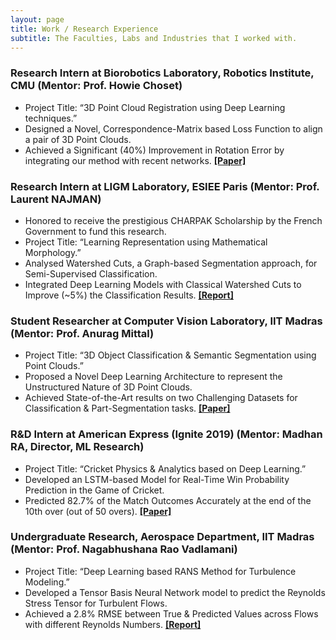 ```yaml
---
layout: page
title: Work / Research Experience
subtitle: The Faculties, Labs and Industries that I worked with.
---
```


### Research Intern at Biorobotics Laboratory, Robotics Institute, CMU (Mentor: Prof. Howie Choset)
- Project Title: “3D Point Cloud Registration using Deep Learning techniques.”
- Designed a Novel, Correspondence-Matrix based Loss Function to align a pair of 3D Point Clouds.
- Achieved a Significant (40%) Improvement in Rotation Error by integrating our method with recent networks.
[**[Paper]**](http://biorobotics.ri.cmu.edu/papers/paperUploads/812800a603.pdf)

### Research Intern at LIGM Laboratory, ESIEE Paris (Mentor: Prof. Laurent NAJMAN)
- Honored to receive the prestigious CHARPAK Scholarship by the French Government to fund this research.  
- Project Title: “Learning Representation using Mathematical Morphology.” 
- Analysed Watershed Cuts, a Graph-based Segmentation approach, for Semi-Supervised Classification.
- Integrated Deep Learning Models with Classical Watershed Cuts to Improve (~5%) the Classification Results.
[**[Report]**](https://ruc98.github.io/papers/Morphology_Internship_Report.pdf)

### Student Researcher at Computer Vision Laboratory, IIT Madras (Mentor: Prof. Anurag Mittal)
- Project Title: “3D Object Classification & Semantic Segmentation using Point Clouds.” 
- Proposed a Novel Deep Learning Architecture to represent the Unstructured Nature of 3D Point Clouds. 
- Achieved State-of-the-Art results on two Challenging Datasets for Classification & Part-Segmentation tasks.
[**[Paper]**](https://arxiv.org/abs/2011.00923)


### R&D Intern at American Express (Ignite 2019) (Mentor: Madhan RA, Director, ML Research)
- Project Title: “Cricket Physics & Analytics based on Deep Learning.”
- Developed an LSTM-based Model for Real-Time Win Probability Prediction in the Game of Cricket.
- Predicted 82.7% of the Match Outcomes Accurately at the end of the 10th over (out of 50 overs).
[**[Paper]**](https://www.ijraset.com/fileserve.php?FID=28203)


### Undergraduate Research, Aerospace Department, IIT Madras (Mentor: Prof. Nagabhushana Rao Vadlamani)
- Project Title: “Deep Learning based RANS Method for Turbulence Modeling.”
- Developed a Tensor Basis Neural Network model to predict the Reynolds Stress Tensor for Turbulent Flows.
- Achieved a 2.8% RMSE between True & Predicted Values across Flows with different Reynolds Numbers.
[**[Report]**](https://drive.google.com/drive/u/1/folders/154O2az2jIF7VCBCY0TGww45cir8eeiz7)
